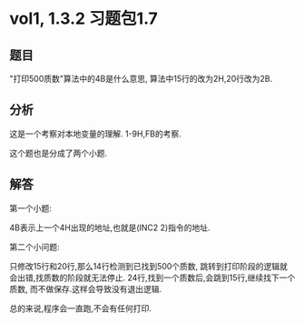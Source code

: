 # vol1, 1.3.2 习题包1.7

## 题目

"打印500质数"算法中的4B是什么意思,
算法中15行的改为2H,20行改为2B.

## 分析

这是一个考察对本地变量的理解.
1-9H,FB的考察.

这个题也是分成了两个小题.

## 解答

第一个小题:

4B表示上一个4H出现的地址,也就是(INC2 2)指令的地址.

第二个小问题:

只修改15行和20行,那么14行检测到已找到500个质数,
跳转到打印阶段的逻辑就会出错,找质数的阶段就无法停止.
24行,找到一个质数后,会跳到15行,继续找下一个质数,
而不做保存.这样会导致没有退出逻辑.

总的来说,程序会一直跑,不会有任何打印.
